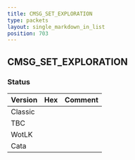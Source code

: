 ```yaml
---
title: CMSG_SET_EXPLORATION
type: packets
layout: single_markdown_in_list
position: 703
---
```


## CMSG_SET_EXPLORATION

### Status

Version | Hex | Comment
---------- | ---------- | ---------- 
Classic |  |  
TBC |  |  
WotLK |  |  
Cata |  |  
